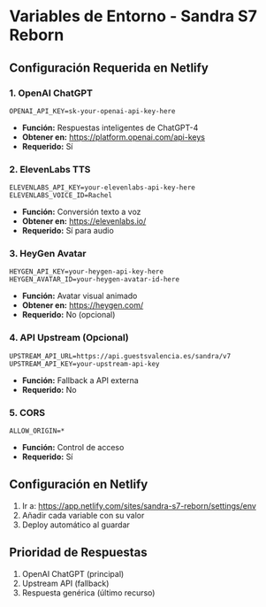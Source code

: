 # Variables de Entorno - Sandra S7 Reborn

## Configuración Requerida en Netlify

### 1. OpenAI ChatGPT
```
OPENAI_API_KEY=sk-your-openai-api-key-here
```
- **Función:** Respuestas inteligentes de ChatGPT-4
- **Obtener en:** https://platform.openai.com/api-keys
- **Requerido:** Sí

### 2. ElevenLabs TTS
```
ELEVENLABS_API_KEY=your-elevenlabs-api-key-here
ELEVENLABS_VOICE_ID=Rachel
```
- **Función:** Conversión texto a voz
- **Obtener en:** https://elevenlabs.io/
- **Requerido:** Sí para audio

### 3. HeyGen Avatar
```
HEYGEN_API_KEY=your-heygen-api-key-here
HEYGEN_AVATAR_ID=your-heygen-avatar-id-here
```
- **Función:** Avatar visual animado
- **Obtener en:** https://heygen.com/
- **Requerido:** No (opcional)

### 4. API Upstream (Opcional)
```
UPSTREAM_API_URL=https://api.guestsvalencia.es/sandra/v7
UPSTREAM_API_KEY=your-upstream-api-key
```
- **Función:** Fallback a API externa
- **Requerido:** No

### 5. CORS
```
ALLOW_ORIGIN=*
```
- **Función:** Control de acceso
- **Requerido:** Sí

## Configuración en Netlify
1. Ir a: https://app.netlify.com/sites/sandra-s7-reborn/settings/env
2. Añadir cada variable con su valor
3. Deploy automático al guardar

## Prioridad de Respuestas
1. OpenAI ChatGPT (principal)
2. Upstream API (fallback) 
3. Respuesta genérica (último recurso)
